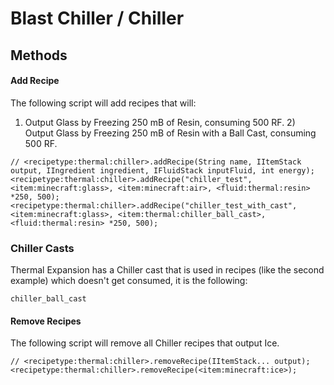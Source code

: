 # Blast Chiller / Chiller

## Methods

#### Add Recipe

The following script will add recipes that will:

1) Output Glass by Freezing 250 mB of Resin, consuming 500 RF. 2) Output Glass by Freezing 250 mB of Resin with a Ball Cast, consuming 500 RF.

```zenscript
// <recipetype:thermal:chiller>.addRecipe(String name, IItemStack output, IIngredient ingredient, IFluidStack inputFluid, int energy);
<recipetype:thermal:chiller>.addRecipe("chiller_test", <item:minecraft:glass>, <item:minecraft:air>, <fluid:thermal:resin> *250, 500);
<recipetype:thermal:chiller>.addRecipe("chiller_test_with_cast", <item:minecraft:glass>, <item:thermal:chiller_ball_cast>, <fluid:thermal:resin> *250, 500);

```

### Chiller Casts

Thermal Expansion has a Chiller cast that is used in recipes (like the second example) which doesn't get consumed, it is the following:

```
chiller_ball_cast
```


#### Remove Recipes

The following script will remove all Chiller recipes that output Ice.

```zenscript
// <recipetype:thermal:chiller>.removeRecipe(IItemStack... output);
<recipetype:thermal:chiller>.removeRecipe(<item:minecraft:ice>);
```
